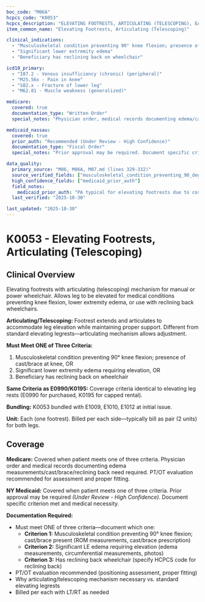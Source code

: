 ```yaml
---
boc_code: "M06A"
hcpcs_code: "K0053"
hcpcs_description: "ELEVATING FOOTRESTS, ARTICULATING (TELESCOPING), EACH"
item_common_name: "Elevating Footrests, Articulating (Telescoping)"

clinical_indications:
  - "Musculoskeletal condition preventing 90° knee flexion; presence of cast/brace at knee"
  - "Significant lower extremity edema"
  - "Beneficiary has reclining back on wheelchair"

icd10_primary:
  - "I87.2 - Venous insufficiency (chronic) (peripheral)"
  - "M25.56x - Pain in knee"
  - "S82.x - Fracture of lower leg"
  - "M62.81 - Muscle weakness (generalized)"

medicare:
  covered: true
  documentation_type: "Written Order"
  special_notes: "Physician order, medical records documenting edema/cast/brace/reclining back need. Must meet one of three criteria. PT/OT evaluation recommended. Billed per each. Bundled with E1009, E1010, E1012 at initial issue."

medicaid_nassau:
  covered: true
  prior_auth: "Recommended (Under Review - High Confidence)"
  documentation_type: "Fiscal Order"
  special_notes: "Prior approval may be required. Document specific criterion met (edema, cast/brace, or reclining back)."

data_quality:
  primary_source: "M06, M06A, M07.md (lines 329-332)"
  source_verified_fields: ["musculoskeletal_condition_preventing_90_degree_knee_flexion", "significant_le_edema", "reclining_back_on_wheelchair", "must_meet_one_of_three_criteria", "pt_ot_evaluation_recommended", "bundled_with_e1009_e1010_e1012"]
  high_confidence_fields: ["medicaid_prior_auth"]
  field_notes:
    medicaid_prior_auth: "PA typical for elevating footrests due to cost and complexity; inferred from pattern"
  last_verified: "2025-10-30"

last_updated: "2025-10-30"
---
```


# K0053 - Elevating Footrests, Articulating (Telescoping)

## Clinical Overview

Elevating footrests with articulating (telescoping) mechanism for manual or power wheelchair. Allows leg to be elevated for medical conditions preventing knee flexion, lower extremity edema, or use with reclining back wheelchairs.

**Articulating/Telescoping:** Footrest extends and articulates to accommodate leg elevation while maintaining proper support. Different from standard elevating legrests—articulating mechanism allows adjustment.

**Must Meet ONE of Three Criteria:**
1. Musculoskeletal condition preventing 90° knee flexion; presence of cast/brace at knee, OR
2. Significant lower extremity edema requiring elevation, OR
3. Beneficiary has reclining back on wheelchair

**Same Criteria as E0990/K0195:** Coverage criteria identical to elevating leg rests (E0990 for purchased, K0195 for capped rental).

**Bundling:** K0053 bundled with E1009, E1010, E1012 at initial issue.

**Unit:** Each (one footrest). Billed per each side—typically bill as pair (2 units) for both legs.

## Coverage

**Medicare:** Covered when patient meets one of three criteria. Physician order and medical records documenting edema measurements/cast/brace/reclining back need required. PT/OT evaluation recommended for assessment and proper fitting.

**NY Medicaid:** Covered when patient meets one of three criteria. Prior approval may be required *(Under Review - High Confidence)*. Document specific criterion met and medical necessity.

**Documentation Required:**
- Must meet ONE of three criteria—document which one:
  - **Criterion 1:** Musculoskeletal condition preventing 90° knee flexion; cast/brace present (ROM measurements, cast/brace prescription)
  - **Criterion 2:** Significant LE edema requiring elevation (edema measurements, circumferential measurements, photos)
  - **Criterion 3:** Has reclining back wheelchair (specify HCPCS code for reclining back)
- PT/OT evaluation recommended (positioning assessment, proper fitting)
- Why articulating/telescoping mechanism necessary vs. standard elevating legrests
- Billed per each with LT/RT as needed
